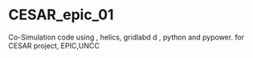 # CESAR_epic_01
Co-Simulation code using , helics, gridlabd d , python and pypower. for CESAR project, EPIC,UNCC
